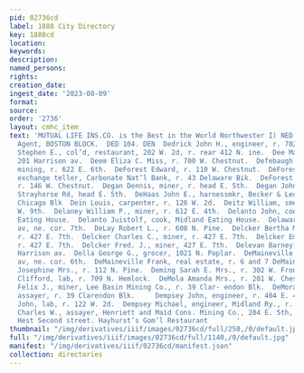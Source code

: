 ```yaml
---
pid: 02736cd
label: 1888 City Directory
key: 1888cd
location: 
keywords: 
description: 
named_persons: 
rights: 
creation_date: 
ingest_date: '2023-08-09'
format: 
source: 
order: '2736'
layout: cmhc_item
text: 'MUTUAL LIFE INS.CO. is the Best in the World Northwester I) NED STEEL, Gen’l
  Agent, BOSTON BLOCK.  DED 104. DEN  Dedrick John H., engineer, r. 702 E. 4th. Dedrick
  Stephen E., col’d, restaurant, 202 W. 2d, r. rear 412 N. ine.  Dee Matthew, saloon,
  201 Harrison av.  Deem Eliza C. Miss, r. 700 W. Chestnut.  Defebaugh Charles M.,
  mining, r. 622 E. 6th.  DeForest Edward, r. 110 W. Chestnut.  DeForest George E.,
  exchange teller, Carbonate Nat’l Bank, r. 43 Delaware Bik.  DeForest M. L., actor,
  r. 146 W. Chestnut.  Degan Dennis, miner, r. head E. 5th.  Degan John, miner, r.
  Strayhorse Rd, head E. 5th.  DeHaas John E., harnessmkr, Becker & Leonard, r. 2
  Chicago Blk  Dein Louis, carpenter, r. 126 W. 2d.  Deitz William, smelter, r. 317
  W. 9th.  Delaney William P., miner, r. 612 E. 4th.  Delanto John, cook, Midland
  Eating House.  Delanto Juistolf, cook, Midland Eating House.  Delaware Block, Harrison
  av, ne. cor. 7th.  DeLay Robert L., r. 608 N. Pine.  Delcker Bertha Miss, dressmkr,
  r. 427 E. 7th.  Delcker Charles C., miner, r. 427 E. 7th.  Delcker Emma Miss, dressmkr,
  r. 427 E. 7th.  Delcker Fred. J., miner, 427 E. 7th.  Delevan Barney, lab, r. 805
  Harrison av.  Della George G., grocer, 1021 N. Poplar.  DeMaineville Block, Harrison
  av, ne. cor. 6th.  DeMaineville Frank, real estate, r. 6 and 7 DeMaineville Blk.  DeMeritt
  Josephine Mrs., r. 112 N. Pine.  Deming Sarah E. Mrs., r. 302 W. Front.  Demming
  Clifford, lab, r. 709 N. Hemlock.  DeMola Amanda Mrs., r. 201 W. Chestnut.  DeMorambert
  Felix J., miner, Lee Basin Mining Co., r. 39 Clar- endon Blk.  DeMorambert Rene,
  assayer, r. 39 Clarendon Blk.     Dempsey John, engineer, r. 404 E. 4th.  Dempsey
  John, lab, r. 122 W. 2d.  Dempsey Michael, engineer, Midland Ry., r. 139 W. 6th.  Denison
  Charles W., assayer, Henriett and Maid Cons. Mining Co., 204 E. 5th, r. 220 W. 4th.  ¥[06
  Hest Second street. Hayhurst’s Gom’l Restaurant       '
thumbnail: "/img/derivatives/iiif/images/02736cd/full/250,/0/default.jpg"
full: "/img/derivatives/iiif/images/02736cd/full/1140,/0/default.jpg"
manifest: "/img/derivatives/iiif/02736cd/manifest.json"
collection: directories
---
```

